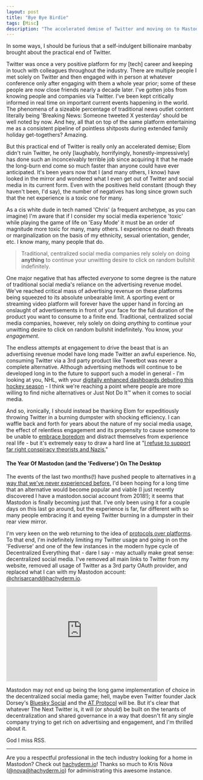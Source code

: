 ```yaml
---
layout: post
title: "Bye Bye Birdie"
tags: [Misc]
description: "The accelerated demise of Twitter and moving on to Mastodon. I'm ending my Twitter usage indefinitely and going all in on the 'Fediverse' and one of the few instances in the modern hype cycle of Decentralized Everything that - dare I say - may actually make great sense: decentralized social media."
---
```


In some ways, I should be furious that a self-indulgent billionaire manbaby brought about the
practical end of Twitter.

Twitter was once a very positive platform for my [tech] career and keeping in
touch with colleagues throughout the industry. There are multiple people I met solely on Twitter and
then engaged with in person at whatever conference only after engaging with them a whole year prior;
some of these people are now close friends nearly a decade later. I've gotten jobs from knowing people and companies via
Twitter. I've been kept critically informed in real time on important current events happening in
the world. The phenomena of a sizeable percentage of traditional news outlet content literally being
'Breaking News: Someone tweeted X yesterday' should be well noted by now. And hey, all that on top
of the same platform entertaining me as a consistent pipeline of pointless shitposts during
extended family holiday get-togethers? Amazing.

But this practical end of Twitter is really only an accelerated demise; Elom didn't ruin Twitter, he
only [laughably, horrifyingly, honestly-impressively] has done such an inconceivably terrible job
since acquiring it that he made the long-burn end come so much faster than anyone could have ever
anticipated. It's been years now that I (and many others, I know) have looked in the mirror and
wondered what I even get out of Twitter and social media in its current form. Even with the
positives held constant (though they haven't been, I'd say), the number of negatives has long since grown
such that the net experience is a toxic one for many.

As a cis white dude in tech named 'Chris' (a frequent archetype, as you can imagine) I'm aware that
if I consider my social media experience 'toxic' while playing the game of life on 'Easy Mode' it
must be an order of magnitude more toxic for many, many others. I experience no death threats or
marginalization on the basis of my ethnicity, sexual orientation, gender, etc. I know many, many
people that do.

> Traditional, centralized social media companies rely solely on doing **anything** to continue your unwitting desire to click on random bullshit indefinitely.

One major negative that has affected *everyone* to some degree is the nature of traditional social
media's reliance on the advertising revenue model. We've reached critical mass of advertising
revenue on these platforms being squeezed to its absolute unbearable limit. A sporting event or
streaming video platform will forever have the upper hand in forcing an onslaught of advertisements in
front of your face for the full duration of the product you want to consume to a finite end.
Traditional, centralized social media companies, however, rely solely on doing _anything_ to
continue your unwitting desire to click on random bullshit indefinitely. You know, your
_engagement_.

The endless attempts at engagement to drive the beast that is an advertising revenue model have long
made Twitter an awful experience. No, consuming Twitter via a 3rd party product like Tweetbot was
never a complete alternative. Although advertising methods will continue to be developed long in to
the future to support such a model in general - I'm looking at you, NHL, with your [digitally
enhanced dashboards debuting this hockey
season](https://www.espn.com/nhl/story/_/id/34717938/nhl-debut-digitally-enhanced-dasherboards-virtual-ads-replace-traditional-signage-arena-rink-boards) - 
I think we're reaching a point where people are more willing to find niche alternatives or Just Not
Do It™ when it comes to social media.

And so, ironically, I should instead be thanking Elom for expeditiously throwing Twitter in a burning
dumpster with shocking efficiency. I can waffle back and forth for years about the nature of my
social media usage, the effect of relentless engagement and its propensity to cause someone to be
unable to [embrace boredom](https://chrisarcand.com/embrace-boredom/) and distract themselves from
experience real life - but it's extremely easy to draw a hard line at "[I refuse to support far right
conspiracy theorists and Nazis.](https://www.theatlantic.com/technology/archive/2022/12/elon-musk-twitter-far-right-activist/672436/)"

#### The Year Of Mastodon (and the 'Fediverse') On The Desktop

The events of the last two months(!) have pushed people to alternatives in [a way that we've never
experienced before.](https://mashable.com/article/mastodon-millions-users) I'd been hoping for a
long time that an alternative would become popular and viable (I just recently discovered I have a
mastodon.social account from 2018!); it seems that Mastodon is finally becoming just that. I've only
been using it for a couple days on this last go around, but the experience is far, far different
with so many people embracing it and eyeing Twitter burning in a dumpster in their rear view mirror.

I'm very keen on the web returning to the idea of [protocols over
platforms](https://knightcolumbia.org/content/protocols-not-platforms-a-technological-approach-to-free-speech).
To that end, I'm indefinitely limiting my Twitter usage and going in on the 'Fediverse' and one of the
few instances in the modern hype cycle of Decentralized Everything that - dare I say - may actually
make great sense: decentralized social media. I've removed all main links to Twitter from my website,
removed all usage of Twitter as a 3rd party OAuth provider, and replaced what I can with my Mastodon
account: [@chrisarcand@hachyderm.io](https://hachyderm.io/@chrisarcand).

<iframe src="https://mastodon.social/@mmasnick/109553596358337572/embed" class="mastodon-embed" style="max-width: 100%; border: 0" width="400" height="250" allowfullscreen="allowfullscreen"></iframe>

Mastodon may not end up being the long game implementation of choice in the decentralized social
media game; hell, maybe even Twitter founder Jack Dorsey's [Bluesky Social](https://blueskyweb.org/)
and the [AT Protocol](https://atproto.com/) will be. But it's clear that whatever The Next Twitter
is, it will (or _should_) be built on the tenants of decentralization and shared governance in a way that doesn't
fit any single company trying to get rich on advertising and engagement, and I'm thrilled about it.

God I miss RSS.

-----

Are you a respectful professional in the tech industry looking for a home in Mastodon? Check out
[hachyderm.io](https://hachyderm.io/about)! Thanks so much to Kris Nóva ([@nova@hachyderm.io](https://hachyderm.io/@nova)) for
administrating this awesome instance.
